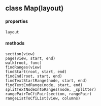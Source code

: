 ## class Map(layout)  
  #### properties  
    layout  
  #### methods  
    section(view)  
    page(view, start, end)  
    walk(root, func)  
    findRanges(view)  
    findStart(root, start, end)  
    findEnd(root, start, end)  
    findTextStartRange(node, start, end)  
    findTextEndRange(node, start, end)  
    splitTextNodeIntoRanges(node, _splitter)  
    rangePairToCfiPair(section, rangePair)  
    rangeListToCfiList(view, columns)  